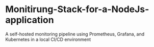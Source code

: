 # Monitirung-Stack-for-a-NodeJs-application
A self-hosted monitoring pipeline using Prometheus, Grafana, and Kubernetes in a local CI/CD environment
